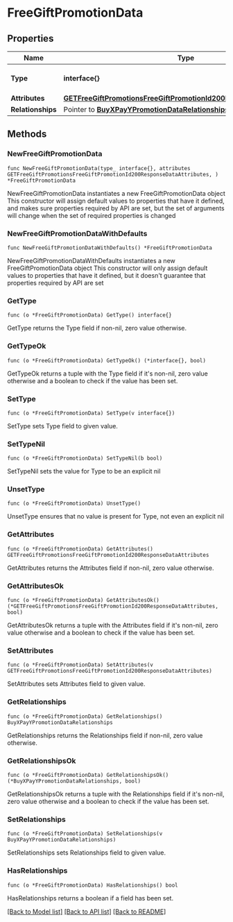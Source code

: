# FreeGiftPromotionData

## Properties

Name | Type | Description | Notes
------------ | ------------- | ------------- | -------------
**Type** | **interface{}** | The resource&#39;s type | 
**Attributes** | [**GETFreeGiftPromotionsFreeGiftPromotionId200ResponseDataAttributes**](GETFreeGiftPromotionsFreeGiftPromotionId200ResponseDataAttributes.md) |  | 
**Relationships** | Pointer to [**BuyXPayYPromotionDataRelationships**](BuyXPayYPromotionDataRelationships.md) |  | [optional] 

## Methods

### NewFreeGiftPromotionData

`func NewFreeGiftPromotionData(type_ interface{}, attributes GETFreeGiftPromotionsFreeGiftPromotionId200ResponseDataAttributes, ) *FreeGiftPromotionData`

NewFreeGiftPromotionData instantiates a new FreeGiftPromotionData object
This constructor will assign default values to properties that have it defined,
and makes sure properties required by API are set, but the set of arguments
will change when the set of required properties is changed

### NewFreeGiftPromotionDataWithDefaults

`func NewFreeGiftPromotionDataWithDefaults() *FreeGiftPromotionData`

NewFreeGiftPromotionDataWithDefaults instantiates a new FreeGiftPromotionData object
This constructor will only assign default values to properties that have it defined,
but it doesn't guarantee that properties required by API are set

### GetType

`func (o *FreeGiftPromotionData) GetType() interface{}`

GetType returns the Type field if non-nil, zero value otherwise.

### GetTypeOk

`func (o *FreeGiftPromotionData) GetTypeOk() (*interface{}, bool)`

GetTypeOk returns a tuple with the Type field if it's non-nil, zero value otherwise
and a boolean to check if the value has been set.

### SetType

`func (o *FreeGiftPromotionData) SetType(v interface{})`

SetType sets Type field to given value.


### SetTypeNil

`func (o *FreeGiftPromotionData) SetTypeNil(b bool)`

 SetTypeNil sets the value for Type to be an explicit nil

### UnsetType
`func (o *FreeGiftPromotionData) UnsetType()`

UnsetType ensures that no value is present for Type, not even an explicit nil
### GetAttributes

`func (o *FreeGiftPromotionData) GetAttributes() GETFreeGiftPromotionsFreeGiftPromotionId200ResponseDataAttributes`

GetAttributes returns the Attributes field if non-nil, zero value otherwise.

### GetAttributesOk

`func (o *FreeGiftPromotionData) GetAttributesOk() (*GETFreeGiftPromotionsFreeGiftPromotionId200ResponseDataAttributes, bool)`

GetAttributesOk returns a tuple with the Attributes field if it's non-nil, zero value otherwise
and a boolean to check if the value has been set.

### SetAttributes

`func (o *FreeGiftPromotionData) SetAttributes(v GETFreeGiftPromotionsFreeGiftPromotionId200ResponseDataAttributes)`

SetAttributes sets Attributes field to given value.


### GetRelationships

`func (o *FreeGiftPromotionData) GetRelationships() BuyXPayYPromotionDataRelationships`

GetRelationships returns the Relationships field if non-nil, zero value otherwise.

### GetRelationshipsOk

`func (o *FreeGiftPromotionData) GetRelationshipsOk() (*BuyXPayYPromotionDataRelationships, bool)`

GetRelationshipsOk returns a tuple with the Relationships field if it's non-nil, zero value otherwise
and a boolean to check if the value has been set.

### SetRelationships

`func (o *FreeGiftPromotionData) SetRelationships(v BuyXPayYPromotionDataRelationships)`

SetRelationships sets Relationships field to given value.

### HasRelationships

`func (o *FreeGiftPromotionData) HasRelationships() bool`

HasRelationships returns a boolean if a field has been set.


[[Back to Model list]](../README.md#documentation-for-models) [[Back to API list]](../README.md#documentation-for-api-endpoints) [[Back to README]](../README.md)


